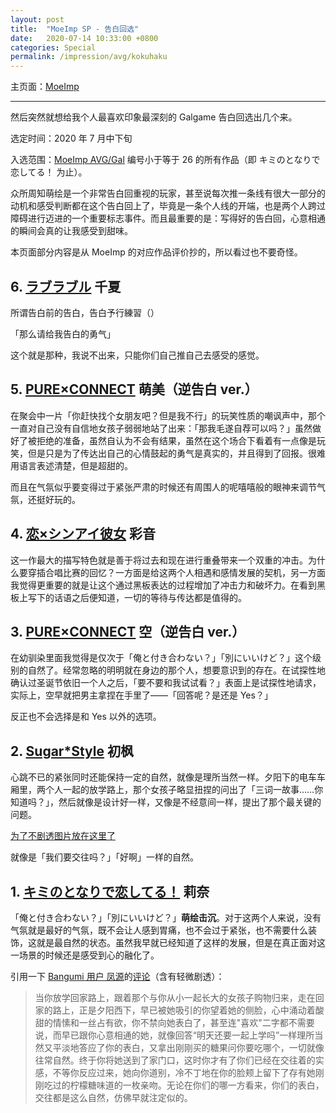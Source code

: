 ```yaml
---
layout: post
title:  "MoeImp SP - 告白回选"
date:   2020-07-14 10:33:00 +0800
categories: Special
permalink: /impression/avg/kokuhaku
---
```


主页面：[MoeImp](http://yoro.xyz/impression/avg)

---

然后突然就想给我个人最喜欢印象最深刻的 Galgame 告白回选出几个来。

选定时间：2020 年 7 月中下旬

入选范围：[MoeImp AVG/Gal](http://yoro.xyz/impression/avg) 编号小于等于 26 的所有作品（即 キミのとなりで恋してる！ 为止）。

众所周知萌绘是一个非常告白回重视的玩家，甚至说每次推一条线有很大一部分的动机和感受判断都在这个告白回上了，毕竟是一条个人线的开端，也是两个人跨过障碍进行迈进的一个重要标志事件。而且最重要的是：写得好的告白回，心意相通的瞬间会真的让我感受到甜味。

本页面部分内容是从 MoeImp 的对应作品评价抄的，所以看过也不要奇怪。

## 6\. [ラブラブル](./la) 千夏

所谓告白前的告白，告白予行練習（）

「那么请给我告白的勇气」

这个就是那种，我说不出来，只能你们自己推自己去感受的感觉。

## 5\. [PURE×CONNECT](./pxc) 萌美（逆告白 ver.）

在聚会中一片「你赶快找个女朋友吧？但是我不行」的玩笑性质的嘲讽声中，那个一直对自己没有自信地女孩子弱弱地站了出来：「那我毛遂自荐可以吗？」虽然做好了被拒绝的准备，虽然自认为不会有结果，虽然在这个场合下看着有一点像是玩笑，但是只是为了传达出自己的心情鼓起的勇气是真实的，并且得到了回报。很难用语言表述清楚，但是超甜的。

而且在气氛似乎要变得过于紧张严肃的时候还有周围人的呢嘻嘻般的眼神来调节气氛，还挺好玩的。

## 4\. [恋×シンアイ彼女](./ss) 彩音

这一作最大的描写特色就是善于将过去和现在进行重叠带来一个双重的冲击。为什么要穿插合唱比赛的回忆？一方面是给这两个人相遇和感情发展的契机，另一方面我觉得更重要的就是让这个通过黑板表达的过程增加了冲击力和破坏力。在看到黑板上写下的话语之后便知道，一切的等待与传达都是值得的。

## 3\. [PURE×CONNECT](./pxc) 空（逆告白 ver.）

在幼驯染里面我觉得是仅次于「俺と付き合わない？」「別にいいけど？」这个级别的自然了。经常忽略的明明就在身边的那个人，想要意识到的存在。在试探性地确认过圣诞节依旧一个人之后，「要不要和我试试看？」表面上是试探性地请求，实际上，空早就把男主拿捏在手里了——「回答呢？是还是 Yes？」

反正也不会选择是和 Yes 以外的选项。

## 2\. [Sugar\*Style](./ss) 初枫

心跳不已的紧张同时还能保持一定的自然，就像是理所当然一样。夕阳下的电车车厢里，两个人一起的放学路上，那个女孩子略显扭捏的问出了「三词一故事……你知道吗？」，然后就像是设计好一样，又像是不经意间一样，提出了那个最关键的问题。

[为了不剧透图片放在这里了](../../image/ss-ichika-3.png)

就像是「我们要交往吗？」「好啊」一样的自然。

## 1\. [キミのとなりで恋してる！](./tonakoi) 莉奈

「俺と付き合わない？」「別にいいけど？」**萌绘击沉**。对于这两个人来说，没有气氛就是最好的气氛，既不会让人感到胃痛，也不会过于紧张，也不需要什么装饰，这就是最自然的状态。虽然我早就已经知道了这样的发展，但是在真正面对这一场景的时候还是感受到心的融化了。

引用一下 [Bangumi 用户 凤源](http://bgm.tv/user/407356)的[评论](http://bgm.tv/blog/289269)（含有轻微剧透）：

> 当你放学回家路上，跟着那个与你从小一起长大的女孩子购物归来，走在回家的路上，正是夕阳西下，早已被她吸引的你望着她的侧脸，心中涌动着酸甜的情愫和一丝占有欲，你不禁向她表白了，甚至连"喜欢"二字都不需要说，而早已跟你心意相通的她，就像回答“明天还要一起上学吗”一样理所当然又平淡地答应了你的表白，又拿出刚刚买的糖果问你要吃哪个，一切就像往常自然。终于你将她送到了家门口，这时你才有了你们已经在交往着的实感，不等你反应过来，她向你道别，冷不丁地在你的脸颊上留下了存有她刚刚吃过的柠檬糖味道的一枚亲吻。无论在你们的哪一方看来，你们的表白，交往都是这么自然，仿佛早就注定似的。

